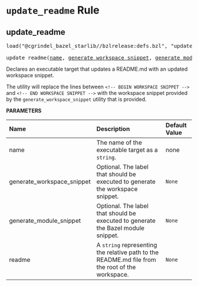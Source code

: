 <!-- Generated with Stardoc, Do Not Edit! -->
# `update_readme` Rule


<a id="update_readme"></a>

## update_readme

<pre>
load("@cgrindel_bazel_starlib//bzlrelease:defs.bzl", "update_readme")

update_readme(<a href="#update_readme-name">name</a>, <a href="#update_readme-generate_workspace_snippet">generate_workspace_snippet</a>, <a href="#update_readme-generate_module_snippet">generate_module_snippet</a>, <a href="#update_readme-readme">readme</a>)
</pre>

Declares an executable target that updates a README.md with an updated workspace snippet.

The utility will replace the lines between `<!-- BEGIN WORKSPACE SNIPPET -->` and     `<!-- END WORKSPACE SNIPPET -->` with the workspace snippet provided by the     `generate_workspace_snippet` utility that is provided.


**PARAMETERS**


| Name  | Description | Default Value |
| :------------- | :------------- | :------------- |
| <a id="update_readme-name"></a>name |  The name of the executable target as a `string`.   |  none |
| <a id="update_readme-generate_workspace_snippet"></a>generate_workspace_snippet |  Optional. The label that should be executed to generate the workspace snippet.   |  `None` |
| <a id="update_readme-generate_module_snippet"></a>generate_module_snippet |  Optional. The label that should be executed to generate the Bazel module snippet.   |  `None` |
| <a id="update_readme-readme"></a>readme |  A `string` representing the relative path to the README.md file from the root of the workspace.   |  `None` |


